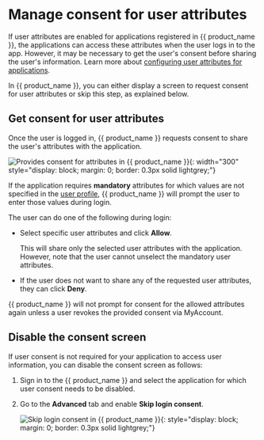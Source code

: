 # Manage consent for user attributes

If user attributes are enabled for applications registered in {{ product_name }}, the applications can access these attributes when the user logs in to the app. However, it may be necessary to get the user's consent before sharing the user's information. Learn more about [configuring user attributes for applications]({{base_path}}/guides/authentication/user-attributes/).

In {{ product_name }}, you can either display a screen to request consent for user attributes or skip this step, as explained below.

## Get consent for user attributes

Once the user is logged in, {{ product_name }} requests consent to share the user's attributes with the application.

![Provides consent for attributes in {{ product_name }}]({{base_path}}/assets/img/guides/applications/attributes/oidc/provide-consent.png){: width="300" style="display: block; margin: 0; border: 0.3px solid lightgrey;"}

If the application requires **mandatory** attributes for which values are not specified in the [user profile]({{base_path}}/guides/users/manage-users/#manage-user-profiles), {{ product_name }} will prompt the user to enter those values during login.

The user can do one of the following during login:

- Select specific user attributes and click **Allow**.

    This will share only the selected user attributes with the application. However, note that the user cannot unselect the mandatory user attributes.

- If the user does not want to share any of the requested user attributes, they can click **Deny**.

{{ product_name }} will not prompt for consent for the allowed attributes again unless a user revokes the provided consent via MyAccount.

## Disable the consent screen

If user consent is not required for your application to access user information, you can disable the consent screen as follows:

1. Sign in to the {{ product_name }} and select the application for which user consent needs to be disabled.
2. Go to the **Advanced** tab and enable **Skip login consent**.

    ![Skip login consent in {{ product_name }}]({{base_path}}/assets/img/guides/applications/attributes/skip-login-consent.png){: style="display: block; margin: 0; border: 0.3px solid lightgrey;"}